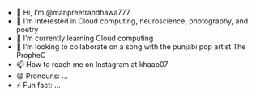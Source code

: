 - 👋 Hi, I’m @manpreetrandhawa777
- 👀 I’m interested in Cloud computing, neuroscience, photography, and poetry
- 🌱 I’m currently learning Cloud computing
- 💞️ I’m looking to collaborate on a song with the punjabi pop artist The PropheC
- 📫 How to reach me on Instagram at khaab07
- 😄 Pronouns: ...
- ⚡ Fun fact: ...

<!---
manpreetrandhawa777/manpreetrandhawa777 is a ✨ special ✨ repository because its `README.md` (this file) appears on your GitHub profile.
You can click the Preview link to take a look at your changes.
--->
